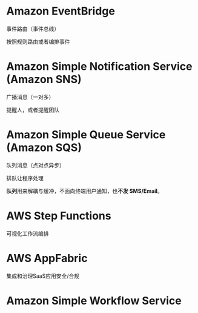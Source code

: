 # Amazon EventBridge

事件路由（事件总线）

按照规则路由或者编排事件

# Amazon Simple Notification Service (Amazon SNS)

广播消息（一对多）

提醒人，或者提醒团队

# Amazon Simple Queue Service (Amazon SQS)

队列消息（点对点异步）

排队让程序处理

**队列**用来解耦与缓冲，不面向终端用户通知，也**不发 SMS/Email**。

# AWS Step Functions

可视化工作流编排

# AWS AppFabric

集成和治理SaaS应用安全/合规

# Amazon Simple Workflow Service
